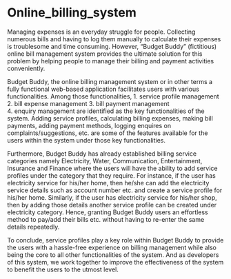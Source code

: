 # Online_billing_system

Managing expenses is an everyday struggle for people. Collecting numerous bills and having to log them manually to calculate their expenses is troublesome and time consuming. However, “Budget Buddy” (fictitious) online bill management system provides the ultimate solution for this problem by helping people to manage their billing and payment activities conveniently.

Budget Buddy, the online billing management system or in other terms a fully functional web-based application facilitates users with various functionalities. Among those functionalities, 
                  1. service profile management 
                  2. bill expense management 
                  3. bill payment management  
                  4. enquiry management 
are identified as the key functionalities of the system. Adding service profiles, calculating billing expenses, making bill payments, adding payment methods, logging enquires on complaints/suggestions, etc. are some of the features available for the users within the system under those key functionalities. 

Furthermore, Budget Buddy has already established billing service categories namely Electricity, Water, Communication, Entertainment, Insurance and Finance where the users will have the ability to add service profiles under the category that they require. For instance, if the user has electricity service for his/her home, then he/she can add the electricity service details such as account number etc. and create a service profile for his/her home. Similarly, if the user has electricity service for his/her shop, then by adding those details another service profile can be created under electricity category. Hence, granting Budget Buddy users an effortless method to pay/add their bills etc. without having to re-enter the same details repeatedly.

To conclude, service profiles play a key role within Budget Buddy to provide the users with a hassle-free experience on billing management while also being the core to all other functionalities of the system. And as developers of this system, we work together to improve the effectiveness of the system to benefit the users to the utmost level.


